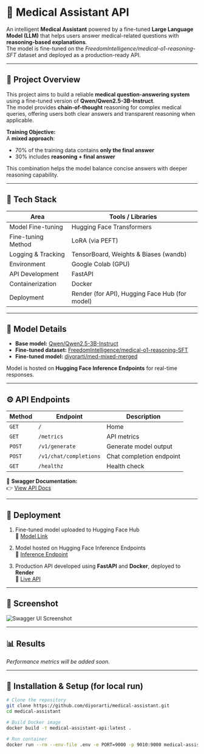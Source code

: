 # 🧠 Medical Assistant API

An intelligent **Medical Assistant** powered by a fine-tuned **Large Language Model (LLM)** that helps users answer medical-related questions with **reasoning-based explanations**.  
The model is fine-tuned on the *FreedomIntelligence/medical-o1-reasoning-SFT* dataset and deployed as a production-ready API.

---

## 🚀 Project Overview

This project aims to build a reliable **medical question-answering system** using a fine-tuned version of **Qwen/Qwen2.5-3B-Instruct**.  
The model provides **chain-of-thought** reasoning for complex medical queries, offering users both clear answers and transparent reasoning when applicable.

**Training Objective:**  
A **mixed approach**:
- 70% of the training data contains **only the final answer**
- 30% includes **reasoning + final answer**

This combination helps the model balance concise answers with deeper reasoning capability.

---

## 🧩 Tech Stack

| Area | Tools / Libraries |
|------|--------------------|
| Model Fine-tuning | Hugging Face Transformers |
| Fine-tuning Method | LoRA (via PEFT) |
| Logging & Tracking | TensorBoard, Weights & Biases (wandb) |
| Environment | Google Colab (GPU) |
| API Development | FastAPI |
| Containerization | Docker |
| Deployment | Render (for API), Hugging Face Hub (for model) |

---

## 🧠 Model Details

- **Base model:** [Qwen/Qwen2.5-3B-Instruct](https://huggingface.co/Qwen/Qwen2.5-3B-Instruct)  
- **Fine-tuned dataset:** [FreedomIntelligence/medical-o1-reasoning-SFT](https://huggingface.co/datasets/FreedomIntelligence/medical-o1-reasoning-SFT)  
- **Fine-tuned model:** [diyorarti/med-mixed-merged](https://huggingface.co/diyorarti/med-mixed-merged)

Model is hosted on **Hugging Face Inference Endpoints** for real-time responses.

---

## ⚙️ API Endpoints

| Method | Endpoint | Description |
|--------|-----------|-------------|
| `GET` | `/` | Home |
| `GET` | `/metrics` | API metrics |
| `POST` | `/v1/generate` | Generate model output |
| `POST` | `/v1/chat/completions` | Chat completion endpoint |
| `GET` | `/healthz` | Health check |

📘 **Swagger Documentation:**  
👉 [View API Docs](https://medical-assistant-a16a.onrender.com/docs)

---

## 🐳 Deployment

1. Fine-tuned model uploaded to Hugging Face Hub  
   🔗 [Model Link](https://huggingface.co/diyorarti/med-mixed-merged)

2. Model hosted on Hugging Face Inference Endpoints  
   🔗 [Inference Endpoint](https://endpoints.huggingface.co/diyorarti/endpoints/med-mixed-merged-qbi)

3. Production API developed using **FastAPI** and **Docker**, deployed to **Render**  
   🔗 [Live API](https://medical-assistant-a16a.onrender.com)

---

## 📸 Screenshot

![Swagger UI Screenshot](23e9bea2-905e-486b-9ee3-5209fafb65e0.png)

---

## 📊 Results

*Performance metrics will be added soon.*

---

## 🧰 Installation & Setup (for local run)

```bash
# Clone the repository
git clone https://github.com/diyorarti/medical-assistant.git
cd medical-assistant

# Build Docker image
docker build -t medical-assistant-api:latest .

# Run container
docker run --rm --env-file .env -e PORT=9000 -p 9010:9000 medical-assistant-api:latest
